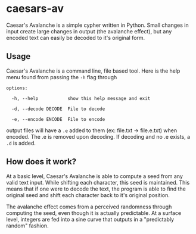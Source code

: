 # caesars-av
Caesar's Avalanche is a simple cypher written in Python. Small changes in input create large changes in output (the avalanche effect), but any encoded text can easily be decoded to it's original form.

## Usage

Caesar's Avalanche is a command line, file based tool. Here is the help menu found from passing the `-h` flag through

`options:`

`  -h, --help           show this help message and exit`

`  -d, --decode DECODE  File to decode`

`  -e, --encode ENCODE  File to encode`


output files will have a `.e` added to them (ex: file.txt -> file.e.txt) when encoded. The .e is removed upon decoding. If decoding and no .e exists, a `.d` is added.

## How does it work?
At a basic level, Caesar's Avalanche is able to compute a seed from any valid text input. While shifting each character, this seed is maintained. This means that if one were to decode the text, the program is able to find the original seed and shift each character back to it's original position. 

The avalanche effect comes from a perceived randomness through computing the seed, even though it is actually predictable. At a surface level, integers are fed into a sine curve that outputs in a "predictably random" fashion.
